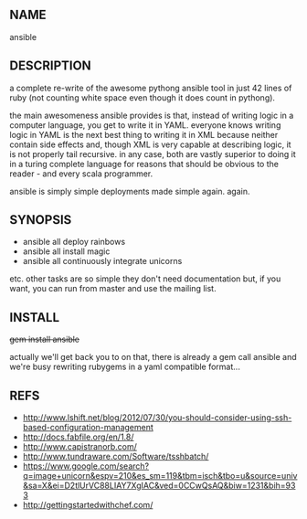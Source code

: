 NAME
----
ansible

DESCRIPTION
-----------
a complete re-write of the awesome pythong ansible tool in just 42 lines of
ruby (not counting white space even though it does count in pythong).

the main awesomeness ansible provides is that, instead of writing logic in a
computer language, you get to write it in YAML.  everyone knows writing logic
in YAML is the next best thing to writing it in XML because neither contain
side effects and, though XML is very capable at describing logic, it is not
properly tail recursive.  in any case, both are vastly superior to doing it in
a turing complete language for reasons that should be obvious to the reader -
and every scala programmer.

ansible is simply simple deployments made simple again.  again.

SYNOPSIS
--------
* ansible all deploy rainbows
* ansible all install magic
* ansible all continuously integrate unicorns

etc.  other tasks are so simple they don't need documentation but, if you
want, you can run from master and use the mailing list.


INSTALL
-------
<del>gem install ansible</del>

actually we'll get back you to on that, there is already a gem call ansible
and we're busy rewriting rubygems in a yaml compatible format...

REFS
----
* http://www.lshift.net/blog/2012/07/30/you-should-consider-using-ssh-based-configuration-management
* http://docs.fabfile.org/en/1.8/
* http://www.capistranorb.com/
* http://www.tundraware.com/Software/tsshbatch/
* https://www.google.com/search?q=image+unicorn&espv=210&es_sm=119&tbm=isch&tbo=u&source=univ&sa=X&ei=D2tlUrVC88LIAY7XgIAC&ved=0CCwQsAQ&biw=1231&bih=933
* http://gettingstartedwithchef.com/
